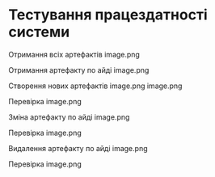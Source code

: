 # Тестування працездатності системи

Отримання всіх артефактів
image.png

Отримання артефакту по айді
image.png

Створення нових артефактів
image.png
image.png

Перевірка
image.png

Зміна артефакту по айді
image.png

Перевірка
image.png

Видалення артефакту по айді
image.png

Перевірка
image.png